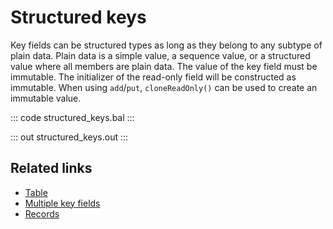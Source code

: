 # Structured keys

Key fields can be structured types as long as they belong to any subtype of plain data. Plain data is a simple value, a sequence value, or a structured value where all members are plain data. The value of the key field must be immutable. The initializer of the read-only field will be constructed as immutable. When using `add`/`put`, `cloneReadOnly()` can be used to create an immutable value.

::: code structured_keys.bal :::

::: out structured_keys.out :::

## Related links
- [Table](/learn/by-example/table-syntax/)
- [Multiple key fields](/learn/by-example/multiple-key-fields/)
- [Records](/learn/by-example/records/)
